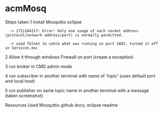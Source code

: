 # acmMosq

Steps taken
1 install Mosquttio eclipse

      -> 1711284117: Error: Only one usage of each socket address (protocol/network address/port) is normally permitted.

      -> used Telnet to cehck what was running on port 1883, turned it off in Services.msc

2 Allow it through windows Firewall on port (create a exception) 

3 run broker in CMD admin mode

4 run subscriber in another terminal with name of 'topic' (uses default port and local host)

5  run publisher on same topic name in another terminal with a message
(taken screenshot)

Resources Used Mosquttio github docs, eclipse readme
